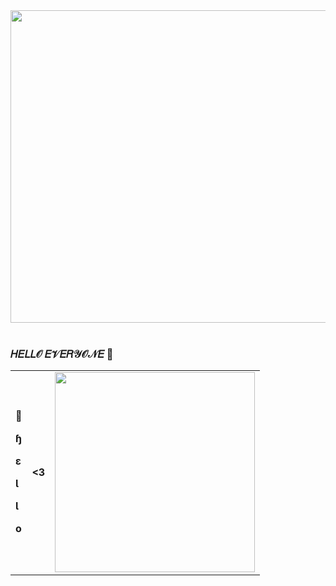 <img src="https://raw.githubusercontent.com/xssxx/xssxx/main/bg.gif" width="900" height="500" />

<div>
  <br>
</div>

### 𝐻𝐸𝐿𝐿𝒪 𝐸𝒱𝐸𝑅𝒴𝒪𝒩𝐸 👾

<table>
<td>
 <p>🐰</p>
 <p><b>ɧ</b></p>
 <p><b>ɛ</b></p>
 <p><b>Ɩ</b></p>
 <p><b>Ɩ</b></p>
 <p><b>o</b></p>
</td>
<td><b><3</b></td>
<td>
 <div>
  <img src="https://raw.githubusercontent.com/xssxx/xssxx/main/kirby.gif" style="width: 20rem" />
 </div>
</td>
</table>




